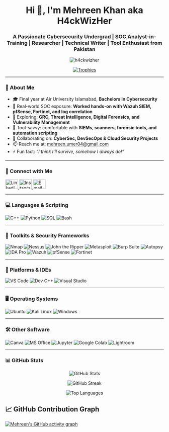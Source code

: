<h1 align="center">Hi 👋, I'm Mehreen Khan aka H4ckWizHer</h1>
<h3 align="center">A Passionate Cybersecurity Undergrad | SOC Analyst-in-Training | Researcher | Technical Writer | Tool Enthusiast from Pakistan</h3>

<p align="center">
  <img src="https://komarev.com/ghpvc/?username=h4ckwizher&label=Profile%20views&color=0e75b6&style=flat" alt="h4ckwizher" />
</p>

<p align="center">
  <a href="https://github.com/ryo-ma/github-profile-trophy"><img src="https://github-profile-trophy.vercel.app/?username=h4ckwizher&theme=dracula&margin-w=15&margin-h=15&column=7" alt="Trophies" /></a>
</p>

---

### 🧠 About Me

- 🎓 Final year at Air University Islamabad, **Bachelors in Cybersecurity**
- 🔐 Real-world SOC exposure: **Worked hands-on with Wazuh SIEM, pfSense, Fortinet, and log correlation**
- 🔭 Exploring: **GRC, Threat Intelligence, Digital Forensics, and Vulnerability Management**
- 🧪 Tool-savvy: comfortable with **SIEMs, scanners, forensic tools, and automation scripting**
- 🤝 Collaborating on: **CyberSec, DevSecOps & Cloud Security Projects**
- 📫 Reach me at: [mehreen.umer04@gmail.com](mailto:mehreen.umer04@gmail.com)
- ⚡ Fun fact: _“I think I'll survive, somehow I always do!”_

---

### 📡 Connect with Me

<p align="left">
  <a href="https://linkedin.com/in/mehreen umer khan" target="_blank">
    <img src="https://raw.githubusercontent.com/rahuldkjain/github-profile-readme-generator/master/src/images/icons/Social/linked-in-alt.svg" alt="LinkedIn" height="30" width="40" />
  </a>
  <a href="https://instagram.com/_mehreen.khan" target="_blank">
    <img src="https://raw.githubusercontent.com/rahuldkjain/github-profile-readme-generator/master/src/images/icons/Social/instagram.svg" alt="Instagram" height="30" width="40" />
  </a>
  <a href="mailto:mehreen.umer04@gmail.com" target="_blank">
    <img src="https://cdn-icons-png.flaticon.com/512/732/732200.png" alt="Email" height="30" width="40" />
  </a>
</p>

---

### 💻 Languages & Scripting

![C++](https://img.shields.io/badge/C++-00599C?style=for-the-badge&logo=c%2B%2B&logoColor=white)
![Python](https://img.shields.io/badge/Python-3670A0?style=for-the-badge&logo=python&logoColor=white)
![SQL](https://img.shields.io/badge/SQL-4479A1?style=for-the-badge&logo=mysql&logoColor=white)
![Bash](https://img.shields.io/badge/Bash-121011?style=for-the-badge&logo=gnubash&logoColor=white)

---

### 🧰 Toolkits & Security Frameworks

![Nmap](https://img.shields.io/badge/Nmap-000000?style=for-the-badge&logo=nmap&logoColor=white)
![Nessus](https://img.shields.io/badge/Nessus-005C99?style=for-the-badge&logo=tenable&logoColor=white)
![John the Ripper](https://img.shields.io/badge/John_the_Ripper-grey?style=for-the-badge)
![Metasploit](https://img.shields.io/badge/Metasploit-003B57?style=for-the-badge&logo=metasploit&logoColor=white)
![Burp Suite](https://img.shields.io/badge/Burp_Suite-FE7A16?style=for-the-badge&logo=burpsuite&logoColor=white)
![Autopsy](https://img.shields.io/badge/Autopsy-blue?style=for-the-badge)
![IDA Pro](https://img.shields.io/badge/IDA_Pro-darkblue?style=for-the-badge)
![Wazuh](https://img.shields.io/badge/Wazuh-5E5CE6?style=for-the-badge)
![pfSense](https://img.shields.io/badge/pfSense-2F3A4F?style=for-the-badge)
![Fortinet](https://img.shields.io/badge/Fortinet-E4002B?style=for-the-badge)

---

### 🧠 Platforms & IDEs

![VS Code](https://img.shields.io/badge/VS_Code-007ACC?style=for-the-badge&logo=visualstudiocode&logoColor=white)
![Dev C++](https://img.shields.io/badge/Dev_C++-blue?style=for-the-badge)
![Visual Studio](https://img.shields.io/badge/Visual_Studio-5C2D91?style=for-the-badge&logo=visualstudio&logoColor=white)

---

### 🖥️ Operating Systems

![Ubuntu](https://img.shields.io/badge/Ubuntu-E95420?style=for-the-badge&logo=ubuntu&logoColor=white)
![Kali Linux](https://img.shields.io/badge/Kali_Linux-557C94?style=for-the-badge&logo=kalilinux&logoColor=white)
![Windows](https://img.shields.io/badge/Windows-0078D6?style=for-the-badge&logo=windows&logoColor=white)

---

### 🛠️ Other Software

![Canva](https://img.shields.io/badge/Canva-00C4CC?style=for-the-badge&logo=canva&logoColor=white)
![MS Office](https://img.shields.io/badge/MS_Office-D83B01?style=for-the-badge&logo=microsoftoffice&logoColor=white)
![Jupyter](https://img.shields.io/badge/Jupyter-F37626?style=for-the-badge&logo=jupyter&logoColor=white)
![Google Colab](https://img.shields.io/badge/Google_Colab-F9AB00?style=for-the-badge&logo=googlecolab&logoColor=white)
![Lightroom](https://img.shields.io/badge/Lightroom-31A8FF?style=for-the-badge&logo=adobelightroom&logoColor=white)

---

### 📊 GitHub Stats

<p align="center">
  <img src="https://github-readme-stats.vercel.app/api?username=h4ckwizher&show_icons=true&theme=radical" alt="GitHub Stats"/>
</p>

<p align="center">
  <img src="https://github-readme-streak-stats.herokuapp.com/?user=h4ckwizher&theme=radical" alt="GitHub Streak"/>
</p>

<p align="center">
  <img src="https://github-readme-stats.vercel.app/api/top-langs?username=h4ckwizher&layout=compact&theme=radical" alt="Top Languages"/>
</p>

## 📈 GitHub Contribution Graph

[![Mehreen's GitHub activity graph](https://github-readme-activity-graph.vercel.app/graph?username=mehreen-khan&theme=react-dark&hide_border=true)](https://github.com/ashutosh00710/github-readme-activity-graph)

